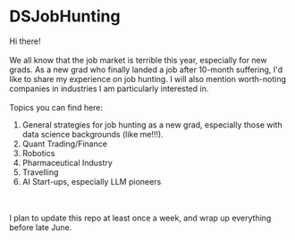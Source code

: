 # DSJobHunting

Hi there! \
\
We all know that the job market is terrible this year, especially for new grads. As a new grad who finally landed a job after 10-month suffering, I'd like to share my experience on job hunting. I will also mention worth-noting companies in industries I am particularly interested in.\
\
Topics you can find here:
1. General strategies for job hunting as a new grad, especially those with data science backgrounds (like me!!!).
2. Quant Trading/Finance
3. Robotics
4. Pharmaceutical Industry
5. Travelling
6. AI Start-ups, especially LLM pioneers

\
\
I plan to update this repo at least once a week, and wrap up everything before late June.
